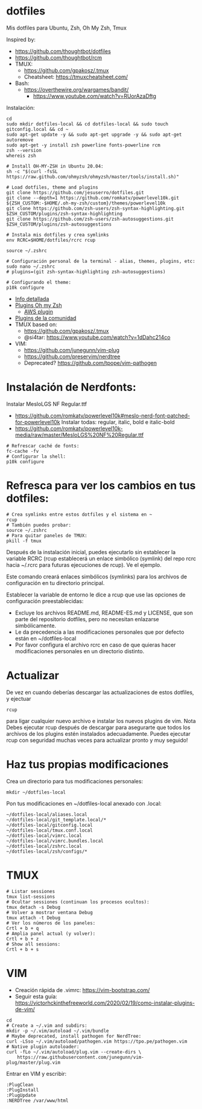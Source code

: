 # dotfiles
Mis dotfiles para Ubuntu, Zsh, Oh My Zsh, Tmux

Inspired by: 
- https://github.com/thoughtbot/dotfiles
- https://github.com/thoughtbot/rcm
- TMUX: 
  - https://github.com/gpakosz/.tmux
  - Cheatsheet: https://tmuxcheatsheet.com/
- Bash:
  - https://overthewire.org/wargames/bandit/
    - https://www.youtube.com/watch?v=RUorAzaDftg

Instalación:
```shell
cd
sudo mkdir dotfiles-local && cd dotfiles-local && sudo touch gitconfig.local && cd ~
sudo apt-get update -y && sudo apt-get upgrade -y && sudo apt-get autoremove
sudo apt-get -y install zsh powerline fonts-powerline rcm
zsh --version
whereis zsh

# Install OH-MY-ZSH in Ubuntu 20.04:
sh -c "$(curl -fsSL https://raw.github.com/ohmyzsh/ohmyzsh/master/tools/install.sh)"

# Load dotfiles, theme and plugins
git clone https://github.com/jesuserro/dotfiles.git
git clone --depth=1 https://github.com/romkatv/powerlevel10k.git ${ZSH_CUSTOM:-$HOME/.oh-my-zsh/custom}/themes/powerlevel10k
git clone https://github.com/zsh-users/zsh-syntax-highlighting.git $ZSH_CUSTOM/plugins/zsh-syntax-highlighting
git clone https://github.com/zsh-users/zsh-autosuggestions.git $ZSH_CUSTOM/plugins/zsh-autosuggestions

# Instala mis dotfiles y crea symlinks
env RCRC=$HOME/dotfiles/rcrc rcup

source ~/.zshrc

# Configuración personal de la terminal - alias, themes, plugins, etc:
sudo nano ~/.zshrc
# plugins=(git zsh-syntax-highlighting zsh-autosuggestions)

# Configurando el theme:
p10k configure
```

- [Info detallada](https://www.tecmint.com/install-oh-my-zsh-in-ubuntu/)
- [Plugins Oh my Zsh](https://github.com/ohmyzsh/ohmyzsh/tree/master/plugins)
  - [AWS plugin](https://github.com/ohmyzsh/ohmyzsh/tree/master/plugins/aws)
- [Plugins de la comunidad](https://github.com/zsh-users)
- TMUX based on: 
  - https://github.com/gpakosz/.tmux
  - @si4tar: https://www.youtube.com/watch?v=1dDahc214co
- VIM:
  - https://github.com/junegunn/vim-plug
  - https://github.com/preservim/nerdtree
  - Deprecated? https://github.com/tpope/vim-pathogen

# Instalación de Nerdfonts:
Instalar MesloLGS NF Regular.ttf
- https://github.com/romkatv/powerlevel10k#meslo-nerd-font-patched-for-powerlevel10k
Instalar todas: regular, italic, bold e italic-bold
- https://github.com/romkatv/powerlevel10k-media/raw/master/MesloLGS%20NF%20Regular.ttf
```shell
# Refrescar caché de fonts:
fc-cache -fv
# Configurar la shell:
p10k configure
```

# Refresca para ver los cambios en tus dotfiles:
```shell
# Crea symlinks entre estos dotfiles y el sistema en ~
rcup
# También puedes probar:
source ~/.zshrc
# Para quitar paneles de TMUX:
pkill -f tmux
```

Después de la instalación inicial, puedes ejecutarlo sin establecer la variable RCRC (rcup establecerá un enlace simbólico (symlink) del repo rcrc hacia ~/.rcrc para futuras ejecuciones de rcup). Ve el ejemplo.

Este comando creará enlaces simbólicos (symlinks) para los archivos de configuración en tu directorio principal.

Establecer la variable de entorno le dice a rcup que use las opciones de configuración preestablecidas:

  - Excluye los archivos README.md, README-ES.md y LICENSE, que son parte del repositorio dotfiles, pero no necesitan enlazarse simbólicamente.
  - Le da precedencia a las modificaciones personales que por defecto están en ~/dotfiles-local
  - Por favor configura el archivo rcrc en caso de que quieras hacer modificaciones personales en un directorio distinto.

# Actualizar
De vez en cuando deberías descargar las actualizaciones de estos dotfiles, y ejectuar
```shell
rcup
```
para ligar cualquier nuevo archivo e instalar los nuevos plugins de vim. Nota Debes ejecutar rcup después de descargar para asegurarte que todos los archivos de los plugins estén instalados adecuadamente. Puedes ejecutar rcup con seguridad muchas veces para actualizar pronto y muy seguido!

# Haz tus propias modificaciones
Crea un directorio para tus modificaciones personales:

```shell
mkdir ~/dotfiles-local
```
Pon tus modificaciones en ~/dotfiles-local anexado con .local:
```shell
~/dotfiles-local/aliases.local
~/dotfiles-local/git_template.local/*
~/dotfiles-local/gitconfig.local
~/dotfiles-local/tmux.conf.local
~/dotfiles-local/vimrc.local
~/dotfiles-local/vimrc.bundles.local
~/dotfiles-local/zshrc.local
~/dotfiles-local/zsh/configs/*
```

# TMUX
```shell
# Listar sessiones
tmux list-sessions
# Ocultar sessiones (continuan los procesos ocultos):
tmux detach -s Debug
# Volver a mostrar ventana Debug
tmux attach -t Debug
# Ver los números de los paneles:
Crtl + b + q
# Amplia panel actual (y volver):
Crtl + b + z
# Show all sessions:
Crtl + b + s
```

# VIM
- Creación rápida de .vimrc: https://vim-bootstrap.com/
- Seguir esta guía: https://victorhckinthefreeworld.com/2020/02/19/como-instalar-plugins-de-vim/
```shell
cd
# Create a ~/.vim and subdirs:
mkdir -p ~/.vim/autoload ~/.vim/bundle
# Maybe deprecated, install pathogen for NerdTree:
curl -LSso ~/.vim/autoload/pathogen.vim https://tpo.pe/pathogen.vim
# Native plugin autoloader:
curl -fLo ~/.vim/autoload/plug.vim --create-dirs \
    https://raw.githubusercontent.com/junegunn/vim-plug/master/plug.vim
```
Entrar en VIM y escribir:
```shell
:PlugClean
:PlugInstall
:PlugUpdate
:NERDTree /var/www/html
```